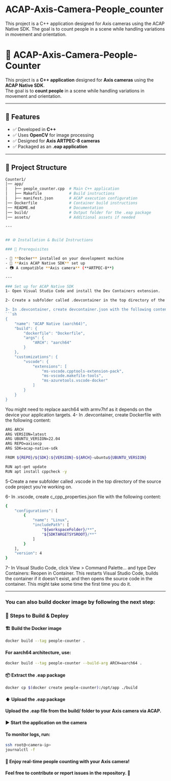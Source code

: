 # ACAP-Axis-Camera-People_counter
This project is a C++ application designed for Axis cameras using the ACAP Native SDK. The goal is to count people in a scene while handling variations in movement and orientation.

# 🎯 ACAP-Axis-Camera-People-Counter

This project is a **C++ application** designed for **Axis cameras** using the **ACAP Native SDK**.  
The goal is to **count people** in a scene while handling variations in movement and orientation.

---

## 🚀 Features

- ✅ Developed in **C++**
- ✅ Uses **OpenCV** for image processing
- ✅ Designed for **Axis ARTPEC-8 cameras**
- ✅ Packaged as an **.eap application**

---
## 📁 Project Structure

```bash
Counter1/
│── app/
│   ├── people_counter.cpp  # Main C++ application
│   ├── Makefile            # Build instructions
│   ├── manifest.json       # ACAP execution configuration
│── Dockerfile              # Container build instructions
│── README.md               # Documentation
│── build/                  # Output folder for the .eap package
│── assets/                 # Additional assets if needed

---


## ⚙️ Installation & Build Instructions

### 📌 Prerequisites

- 🐳 **Docker** installed on your development machine  
- 🎯 **Axis ACAP Native SDK** set up  
- 📷 A compatible **Axis camera** (**ARTPEC-8**)  

---

### Set up for ACAP Native SDK
1- Open Visual Studio Code and install the Dev Containers extension.

2- Create a subfolder called .devcontainer in the top directory of the source code project you're working on.

3- In .devcontainer, create devcontainer.json with the following content:
```sh
{
    "name": "ACAP Native (aarch64)",
    "build": {
        "dockerfile": "Dockerfile",
        "args": {
            "ARCH": "aarch64"
        }
    },
    "customizations": {
        "vscode": {
            "extensions": [
                "ms-vscode.cpptools-extension-pack",
                "ms-vscode.makefile-tools",
                "ms-azuretools.vscode-docker"
            ]
        }
    }
}
```
You might need to replace aarch64 with armv7hf as it depends on the device your application targets. 
4- In .devcontainer, create Dockerfile with the following content:
```sh
ARG ARCH
ARG VERSION=latest
ARG UBUNTU_VERSION=22.04
ARG REPO=axisecp
ARG SDK=acap-native-sdk

FROM ${REPO}/${SDK}:${VERSION}-${ARCH}-ubuntu${UBUNTU_VERSION}

RUN apt-get update
RUN apt install cppcheck -y
```

5-Create a new subfolder called .vscode in the top directory of the source code project you're working on.

6- In .vscode, create c_cpp_properties.json file with the following content:
```sh
{
    "configurations": [
        {
            "name": "Linux",
            "includePath": [
                "${workspaceFolder}/**",
                "${SDKTARGETSYSROOT}/**"
            ]
        }
    ],
    "version": 4
}
```
7- In Visual Studio Code, click View > Command Palette... and type Dev Containers: Reopen in Container. This restarts Visual Studio Code, builds the container if it doesn't exist, and then opens the source code in the container. This might take some time the first time you do it.

---
### You can also build docker image by following the next step: 

### 🔧 Steps to Build & Deploy

#### 🏗️ **Build the Docker image**  

```sh
docker build --tag people-counter .
```

#### For aarch64 architecture, use:
```sh
docker build --tag people-counter --build-arg ARCH=aarch64 .
```

#### 📦 Extract the .eap package

```sh
docker cp $(docker create people-counter):/opt/app ./build
```

#### ⬆️ Upload the .eap package
#### Upload the .eap file from the build/ folder to your Axis camera via ACAP.

#### ▶️ Start the application on the camera

#### To monitor logs, run:
```sh
ssh root@<camera-ip>
journalctl -f
```

#### 🎯 Enjoy real-time people counting with your Axis camera!
#### Feel free to contribute or report issues in the repository. 🚀
